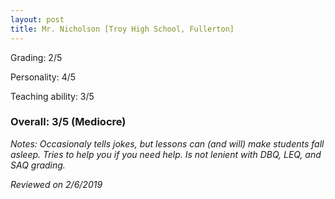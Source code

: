 ```yaml
---
layout: post
title: Mr. Nicholson [Troy High School, Fullerton]
---
```


Grading: 2/5

Personality: 4/5

Teaching ability: 3/5

### Overall: 3/5 (Mediocre)

*Notes: Occasionaly tells jokes, but lessons can (and will) make students fall asleep. Tries to help you if you need help. Is not 
lenient with DBQ, LEQ, and SAQ grading.*

*Reviewed on 2/6/2019*
